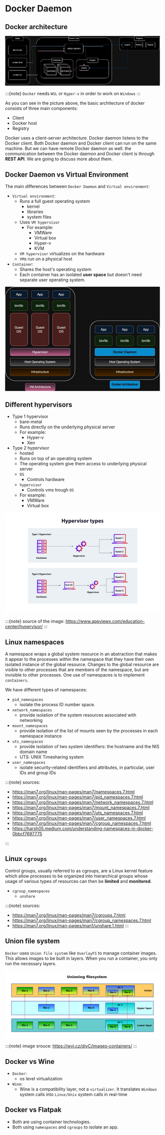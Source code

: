 # Docker Daemon

## Docker architecture

![Docker architecture](figures/docker_architecture.jpg)


:::{note}
`Docker` needs `WSL` or `Hyper-v` in order to work on `Windows`
:::

As you can see in the picture above, the basic
architecture of docker consists of three main components:

* Client
* Docker host
* Registry

Docker uses a client-server architecture.
Docker daemon listens to the Docker client.
Both Docker daemon and Docker client can run
on the same machine.
But we can have remote Docker daemon as well.
the communication between the Docker daemon and Docker client
is through **REST API**.
We are going to discuss more about them.

## Docker Daemon vs Virtual Environment

The main differences between `Docker Daemon` and
`Virtual environment`:

* `Virtual environment`:
    * Runs a full guest operating system
        * kernel
        * libraries
        * system files
    * Uses `VM hypervisor`
        * For example:
            * VMWare
            * Virtual box
            * Hyper-v
            * KVM
    * `VM hypervisor` virtualizes on the hardware
    * `VM`s run on a physical host
* `Container`:
    * Shares the host's operating system
    * Each container has an isolated **user space** but doesn't need
      separate user operating system.

![dockerd vs vm](figures/docker_vs_vm.jpg)

## Different hypervisors

* Type 1 hypervisor
    * bare-metal
    * Runs directly on the underlying physical server
    * For example:
        * Hyper-v
        * Xen
* Type 2 hypervisor
    * hosted
    * Runs on top of an operating system
    * The operating system give them access to underlying physical server
    * `OS`
        * Controls hardware
    * `hypervisor`
        * Controls vms trough `OS`
    * For example:
        * VMWare
        * Virtual box

![different hypervisors](figures/hypervisor-types.png)

:::{note}
source of the image: https://www.appviewx.com/education-center/hypervisor/
:::

## Linux namespaces

<!--
https://harsh05.medium.com/understanding-namespaces-in-docker-0bbcf7697775

Namespaces provide a layer of isolation. 
Namespaces are a feature of Linux Kernel that partition kernel resources
in a way that one set of processes one set of resources while
another set of processes sees a different set of resources.

-->

A namespace wraps a global system resource in an abstraction that
makes it appear to the processes within the namespace that they
have their own isolated instance of the global resource.  Changes
to the global resource are visible to other processes that are
members of the namespace, but are invisible to other processes.
One use of namespaces is to implement `containers`.

We have different types of namespaces:

* `pid_namespaces` 
  * isolate the process ID number space.
* `network_namespaces`
  * provide isolation of the system resources associated with networking 
* `mount_namespaces` 
  * provide isolation of the list of mounts seen by the processes in each namespace instance 
* `uts_namespaces`
  * provide isolation of two system identifiers: the hostname and the NIS domain name 
  * UTS: UNIX Timesharing system
* `user_namespaces`
  * isolate security-related identifiers and attributes, in particular, user IDs and group IDs 



:::{note}
sources:
* https://man7.org/linux/man-pages/man7/namespaces.7.html
* https://man7.org/linux/man-pages/man7/pid_namespaces.7.html 
* https://man7.org/linux/man-pages/man7/network_namespaces.7.html
* https://man7.org/linux/man-pages/man7/mount_namespaces.7.html 
* https://man7.org/linux/man-pages/man7/uts_namespaces.7.html
* https://man7.org/linux/man-pages/man7/user_namespaces.7.html
* https://man7.org/linux/man-pages/man7/cgroup_namespaces.7.html 
* https://harsh05.medium.com/understanding-namespaces-in-docker-0bbcf7697775

:::

## Linux `cgroups`

Control groups, usually referred to as cgroups, are a Linux
kernel feature which allow processes to be organized into
hierarchical groups whose usage of various types of resources can
then be **limited** and **monitored**.

* `cgroup_namespaces`  
    * `unshare`


:::{note}
sources:
* https://man7.org/linux/man-pages/man7/cgroups.7.html 
* https://man7.org/linux/man-pages/man7/cgroup_namespaces.7.html 
* https://man7.org/linux/man-pages/man1/unshare.1.html 
:::

## Union file system

`Docker` uses `Union file system` like `OverlayFS` to manage container images.
This allows images to be built in layers.
When you run a container, you only run the necessary layers.

![Union file system](figures/union_file_system.png)

:::{note}
image srouce: https://wvi.cz/diyC/images-containers/ 
:::


## Docker vs Wine

* `Docker`:
  * os level virtualization
* `Wine`:
  * Wine is a compatibility layer, not a `virtualizer`. It translates `Windows` system calls into `Linux/Unix` system calls in real-time


## Docker vs Flatpak

* Both are using container technologies.
* Both using `namespaces` and `cgroups` to isolate an app.